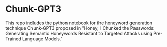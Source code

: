 # Chunk-GPT3

This repo includes the python notebook for the honeyword generation technique Chunk-GPT3 proposed in "Honey, I Chunked the Passwords: Generating Semantic Honeywords Resistant to Targeted Attacks using Pre-Trained Language Models."
